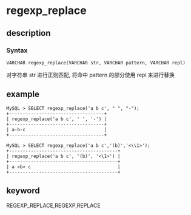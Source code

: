 # regexp_replace

## description

### Syntax

`VARCHAR regexp_replace(VARCHAR str, VARCHAR pattern, VARCHAR repl)`

对字符串 str 进行正则匹配, 将命中 pattern 的部分使用 repl 来进行替换

## example

```Plain Text
MySQL > SELECT regexp_replace('a b c', " ", "-");
+-----------------------------------+
| regexp_replace('a b c', ' ', '-') |
+-----------------------------------+
| a-b-c                             |
+-----------------------------------+

MySQL > SELECT regexp_replace('a b c','(b)','<\\1>');
+----------------------------------------+
| regexp_replace('a b c', '(b)', '<\1>') |
+----------------------------------------+
| a <b> c                                |
+----------------------------------------+
```

## keyword

REGEXP_REPLACE,REGEXP,REPLACE
